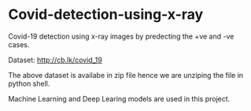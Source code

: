 # Covid-detection-using-x-ray
Covid-19 detection using x-ray images by predecting the +ve and -ve cases.

Dataset: http://cb.lk/covid_19

The above dataset is availabe in zip file hence we are unziping the file in python shell.

Machine Learning and Deep Learing models are used in this project.
